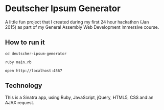 # Deutscher Ipsum Generator
A little fun project that I created during my first 24 hour hackathon (Jan 2015) as part of my General Assembly Web Development Immersive course.

## How to run it
  `cd deutscher-ipsum-generator`
  
  `ruby main.rb`
  
 `open http://localhost:4567`
 
## Technology
 
This is a Sinatra app, using Ruby, JavaScript, jQuery, HTML5, CSS and an AJAX request. 
